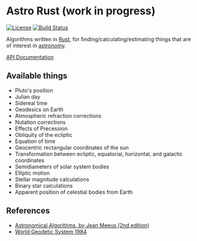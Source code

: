# Astro Rust (work in progress)

[![License](https://img.shields.io/packagist/l/doctrine/orm.svg)](https://github.com/saurvs/astro-rust/blob/master/LICENSE.md) [![Build Status](https://travis-ci.org/saurvs/astro-rust.svg?branch=master)](https://travis-ci.org/saurvs/astro-rust)

Algorithms written in [Rust](https://www.rust-lang.org/), for finding/calculating/estimating things that are of interest in [astronomy](https://en.wikipedia.org/wiki/Astronomy).

[API Documentation](https://saurvs.github.io/astro-rust/)

## Available things
* Pluto's position
* Julian day
* Sidereal time
* Geodesics on Earth
* Atmospheric refraction corrections
* Nutation corrections
* Effects of Precession
* Obliquity of the ecliptic
* Equation of time
* Geocentric rectangular coordinates of the sun
* Transformation between ecliptic, equatorial, horizontal, and galactic coordinates
* Semidiameters of solar system bodies
* Elliptic motion
* Stellar magnitude calculations
* Binary star calculations
* Apparent position of celestial bodies from Earth

## References
* [Astronomical Algorithms, by Jean Meeus (2nd edition)](http://www.willbell.com/math/mc1.htm)
* [World Geodetic System 1984](https://confluence.qps.nl/pages/viewpage.action?pageId=29855173)

